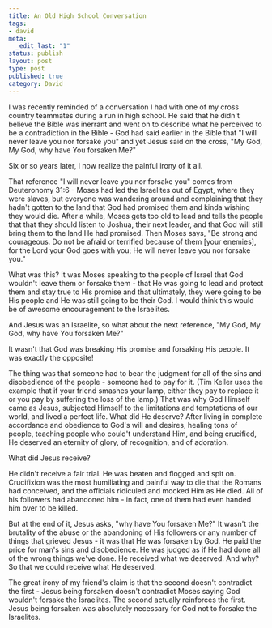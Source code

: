 ```yaml
--- 
title: An Old High School Conversation
tags: 
- david
meta: 
  _edit_last: "1"
status: publish
layout: post
type: post
published: true
category: David
---
```

I was recently reminded of a conversation I had with one of my cross country teammates during a run in high school. He said that he didn't believe the Bible was inerrant and went on to describe what he perceived to be a contradiction in the Bible - God had said earlier in the Bible that "I will never leave you nor forsake you" and yet Jesus said on the cross, "My God, My God, why have You forsaken Me?"

Six or so years later, I now realize the painful irony of it all.

That reference "I will never leave you nor forsake you" comes from Deuteronomy 31:6 - Moses had led the Israelites out of Egypt, where they were slaves, but everyone was wandering around and complaining that they hadn't gotten to the land that God had promised them and kinda wishing they would die. After a while, Moses gets too old to lead and tells the people that that they should listen to Joshua, their next leader, and that God will still bring them to the land He had promised. Then Moses says, "Be strong and courageous. Do not be afraid or terrified because of them [your enemies], for the Lord your God goes with you; He will never leave you nor forsake you."

What was this? It was Moses speaking to the people of Israel that God wouldn't leave them or forsake them - that He was going to lead and protect them and stay true to His promise and that ultimately, they were going to be His people and He was still going to be their God. I would think this would be of awesome encouragement to the Israelites.

And Jesus was an Israelite, so what about the next reference, "My God, My God, why have You forsaken Me?"

It wasn't that God was breaking His promise and forsaking His people. It was exactly the opposite!

The thing was that someone had to bear the judgment for all of the sins and disobedience of the people - someone had to pay for it. (Tim Keller uses the example that if your friend smashes your lamp, either they pay to replace it or you pay by suffering the loss of the lamp.) That was why God Himself came as Jesus, subjected Himself to the limitations and temptations of our world, and lived a perfect life. What did He deserve? After living in complete accordance and obedience to God's will and desires, healing tons of people, teaching people who could't understand Him, and being crucified, He deserved an eternity of glory, of recognition, and of adoration.

What did Jesus receive?

He didn't receive a fair trial. He was beaten and flogged and spit on. Crucifixion was the most humiliating and painful way to die that the Romans had conceived, and the officials ridiculed and mocked Him as He died. All of his followers had abandoned him - in fact, one of them had even handed him over to be killed.

But at the end of it, Jesus asks, "why have You forsaken Me?" It wasn't the brutality of the abuse or the abandoning of His followers or any number of things that grieved Jesus - it was that He was forsaken by God. He paid the price for man's sins and disobedience. He was judged as if He had done all of the wrong things we've done. He received what we deserved. And why? So that we could receive what He deserved.

The great irony of my friend's claim is that the second doesn't contradict the first - Jesus being forsaken doesn't contradict Moses saying God wouldn't forsake the Israelites. The second actually reinforces the first. Jesus being forsaken was absolutely necessary for God not to forsake the Israelites.
